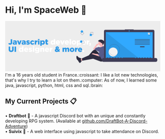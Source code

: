 # Hi, I'm SpaceWeb 👋

<img src="https://github.com/Mw3y/Mw3y/raw/master/header.png" alt="banner that says Javascript developer, UI designer & more.">
I'm a 16 years old student in France.:croissant: I like a lot new technologies, that's why I try to learn a lot on them.:computer: As of now, I learned some java, javascript, python, html, css and sql.:brain:

## My Current Projects :clipboard:
• **Draftbot** :crown: - A javascript Discord bot with an unique and constantly developing RPG system. (Available at <a href="https://github.com/DraftBot-A-Discord-Adventure" target="_blank">github.com/DraftBot-A-Discord-Adventure</a>)<br>
• **Suivix** :bookmark_tabs: - A web interface using javascript to take attendance on Discord.</a>


